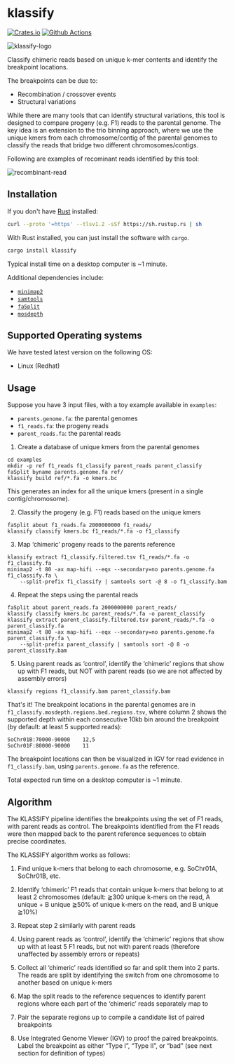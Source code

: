 # klassify

[![Crates.io](https://img.shields.io/crates/v/klassify.svg)](https://crates.io/crates/klassify)
[![Github Actions](https://github.com/tanghaibao/klassify/actions/workflows/rust.yml/badge.svg)](https://github.com/tanghaibao/klassify/actions)

![klassify-logo](https://www.dropbox.com/scl/fi/bjvfamep0aoxka0dcg2zi/klassify-logo.png?rlkey=8vmvacehs2amuaoi0gvgyh28r&st=ohygf458&raw=1)

Classify chimeric reads based on unique k-mer contents and identify the
breakpoint locations.

The breakpoints can be due to:

- Recombination / crossover events
- Structural variations

While there are many tools that can identify structural variations, this tool
is designed to compare progeny (e.g. F1) reads to the parental genome. The key
idea is an extension to the trio binning approach, where we use the unique kmers
from each chromosome/contig of the parental genomes to classify the reads that
bridge two different chromosomes/contigs.

Following are examples of recominant reads identified by this tool:

![recombinant-read](https://www.dropbox.com/scl/fi/tduxwsh0wcy2zdw8zopdm/recombinant-reads.png?rlkey=xci43gwwy84dbcdvs2n7ekk18&st=sewwc9s0&raw=1)

## Installation

If you don't have [Rust](https://rustup.rs/) installed:

```bash
curl --proto '=https' --tlsv1.2 -sSf https://sh.rustup.rs | sh
```

With Rust installed, you can just install the software with `cargo`.

```bash
cargo install klassify
```

Typical install time on a desktop computer is ~1 minute.

Additional dependencies include:

- [`minimap2`](https://github.com/lh3/minimap2)
- [`samtools`](https://github.com/samtools/samtools)
- [`faSplit`](https://hgdownload.soe.ucsc.edu/admin/exe/)
- [`mosdepth`](https://github.com/brentp/mosdepth)

## Supported Operating systems

We have tested latest version on the following OS:

- Linux (Redhat)

## Usage

Suppose you have 3 input files, with a toy example available in `examples`:

- `parents.genome.fa`: the parental genomes
- `f1_reads.fa`: the progeny reads
- `parent_reads.fa`: the parental reads

1. Create a database of unique kmers from the parental genomes

```console
cd examples
mkdir -p ref f1_reads f1_classify parent_reads parent_classify
faSplit byname parents.genome.fa ref/
klassify build ref/*.fa -o kmers.bc
```

This generates an index for all the unique kmers (present in a single contig/chromosome).

2. Classify the progeny (e.g. F1) reads based on the unique kmers

```console
faSplit about f1_reads.fa 2000000000 f1_reads/
klassify classify kmers.bc f1_reads/*.fa -o f1_classify
```

3. Map ‘chimeric’ progeny reads to the parents reference

```console
klassify extract f1_classify.filtered.tsv f1_reads/*.fa -o f1_classify.fa
minimap2 -t 80 -ax map-hifi --eqx --secondary=no parents.genome.fa f1_classify.fa \
    --split-prefix f1_classify | samtools sort -@ 8 -o f1_classify.bam
```

4. Repeat the steps using the parental reads

```console
faSplit about parent_reads.fa 2000000000 parent_reads/
klassify classify kmers.bc parent_reads/*.fa -o parent_classify
klassify extract parent_classify.filtered.tsv parent_reads/*.fa -o parent_classify.fa
minimap2 -t 80 -ax map-hifi --eqx --secondary=no parents.genome.fa parent_classify.fa \
    --split-prefix parent_classify | samtools sort -@ 8 -o parent_classify.bam
```

5. Using parent reads as ‘control’, identify the ‘chimeric’ regions that show up with F1 reads, but NOT with parent reads (so we are not affected by assembly errors)

```console
klassify regions f1_classify.bam parent_classify.bam
```

That's it! The breakpoint locations in the parental genomes are in
`f1_classify.mosdepth.regions.bed.regions.tsv`, where column 2 shows the supported
depth within each consecutive 10kb bin around the breakpoint (by default: at
least 5 supported reads):

```console
SoChr01B:70000-90000	12,5
SoChr01F:80000-90000	11
```

The breakpoint locations can then be visualized in IGV for read evidence in
`f1_classify.bam`, using `parents.genome.fa` as the reference.

Total expected run time on a desktop computer is ~1 minute.

## Algorithm

The KLASSIFY pipeline identifies the breakpoints using the set of F1 reads,
with parent reads as control. The breakpoints identified from the F1 reads were
then mapped back to the parent reference sequences to obtain precise coordinates.

The KLASSIFY algorithm works as follows:

1. Find unique k-mers that belong to each chromosome, e.g. SoChr01A, SoChr01B,
   etc.

2. Identify ‘chimeric’ F1 reads that contain unique k-mers that belong to at
   least 2 chromosomes (default: ≧300 unique k-mers on the read, A unique + B unique
   ≧50% of unique k-mers on the read, and B unique ≧10%)

3. Repeat step 2 similarly with parent reads

4. Using parent reads as ‘control’, identify the ‘chimeric’ regions that show up
   with at least 5 F1 reads, but not with parent reads (therefore unaffected by
   assembly errors or repeats)

5. Collect all ‘chimeric’ reads identified so far and split them into 2 parts.
   The reads are split by identifying the switch from one chromosome to another
   based on unique k-mers

6. Map the split reads to the reference sequences to identify parent regions
   where each part of the ‘chimeric’ reads separately map to

7. Pair the separate regions up to compile a candidate list of paired breakpoints

8. Use Integrated Genome Viewer (IGV) to proof the paired breakpoints. Label the
   breakpoint as either “Type I”, “Type II”, or “bad” (see next section for
   definition of types)